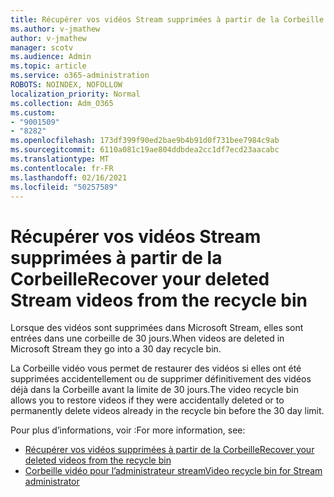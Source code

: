 ```yaml
---
title: Récupérer vos vidéos Stream supprimées à partir de la Corbeille
ms.author: v-jmathew
author: v-jmathew
manager: scotv
ms.audience: Admin
ms.topic: article
ms.service: o365-administration
ROBOTS: NOINDEX, NOFOLLOW
localization_priority: Normal
ms.collection: Adm_O365
ms.custom:
- "9001509"
- "8282"
ms.openlocfilehash: 173df399f90ed2bae9b4b91d0f731bee7984c9ab
ms.sourcegitcommit: 6110a081c19ae804ddbdea2cc1df7ecd23aacabc
ms.translationtype: MT
ms.contentlocale: fr-FR
ms.lasthandoff: 02/16/2021
ms.locfileid: "50257589"
---
```

# <a name="recover-your-deleted-stream-videos-from-the-recycle-bin"></a><span data-ttu-id="5753c-102">Récupérer vos vidéos Stream supprimées à partir de la Corbeille</span><span class="sxs-lookup"><span data-stu-id="5753c-102">Recover your deleted Stream videos from the recycle bin</span></span>

<span data-ttu-id="5753c-103">Lorsque des vidéos sont supprimées dans Microsoft Stream, elles sont entrées dans une corbeille de 30 jours.</span><span class="sxs-lookup"><span data-stu-id="5753c-103">When videos are deleted in Microsoft Stream they go into a 30 day recycle bin.</span></span>

<span data-ttu-id="5753c-104">La Corbeille vidéo vous permet de restaurer des vidéos si elles ont été supprimées accidentellement ou de supprimer définitivement des vidéos déjà dans la Corbeille avant la limite de 30 jours.</span><span class="sxs-lookup"><span data-stu-id="5753c-104">The video recycle bin allows you to restore videos if they were accidentally deleted or to permanently delete videos already in the recycle bin before the 30 day limit.</span></span>

<span data-ttu-id="5753c-105">Pour plus d’informations, voir :</span><span class="sxs-lookup"><span data-stu-id="5753c-105">For more information, see:</span></span>

- [<span data-ttu-id="5753c-106">Récupérer vos vidéos supprimées à partir de la Corbeille</span><span class="sxs-lookup"><span data-stu-id="5753c-106">Recover your deleted videos from the recycle bin</span></span>](https://docs.microsoft.com/stream/portal-my-recycle-bin)
- [<span data-ttu-id="5753c-107">Corbeille vidéo pour l’administrateur stream</span><span class="sxs-lookup"><span data-stu-id="5753c-107">Video recycle bin for Stream administrator</span></span>](https://docs.microsoft.com/stream/admin-recycle-bin)
